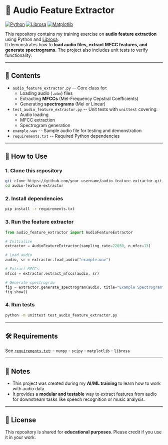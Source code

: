 # 🎵 Audio Feature Extractor

[![Python](https://img.shields.io/badge/Python-3.9%2B-blue)](#)
[![Librosa](https://img.shields.io/badge/Librosa-Audio%20Analysis-orange)](#)
[![Matplotlib](https://img.shields.io/badge/Matplotlib-Visualization-green)](#)

This repository contains my training exercise on **audio feature
extraction** using Python and [Librosa](https://librosa.org/).\
It demonstrates how to **load audio files, extract MFCC features, and
generate spectrograms**. The project also includes unit tests to verify
functionality.

------------------------------------------------------------------------

## 📖 Contents

-   `audio_feature_extractor.py` -- Core class for:
    -   Loading audio (`.wav`) files
    -   Extracting **MFCCs** (Mel-Frequency Cepstral Coefficients)
    -   Generating **spectrograms** (Mel or Linear)
-   `test_audio_feature_extractor.py` -- Unit tests with `unittest`
    covering:
    -   Audio loading
    -   MFCC extraction
    -   Spectrogram generation
-   `example.wav` -- Sample audio file for testing and demonstration
-   `requirements.txt` -- Required Python dependencies

------------------------------------------------------------------------

## 🚀 How to Use

### 1. Clone this repository

``` bash
git clone https://github.com/your-username/audio-feature-extractor.git
cd audio-feature-extractor
```

### 2. Install dependencies

``` bash
pip install -r requirements.txt
```

### 3. Run the feature extractor

``` python
from audio_feature_extractor import AudioFeatureExtractor

# Initialize
extractor = AudioFeatureExtractor(sampling_rate=22050, n_mfcc=13)

# Load audio
audio, sr = extractor.load_audio("example.wav")

# Extract MFCCs
mfccs = extractor.extract_mfccs(audio, sr)

# Generate spectrogram
fig = extractor.generate_spectrogram(audio, title="Example Spectrogram")
fig.show()
```

### 4. Run tests

``` bash
python -m unittest test_audio_feature_extractor.py
```

------------------------------------------------------------------------

## 🛠️ Requirements

See [`requirements.txt`](requirements.txt): - `numpy` - `scipy` -
`matplotlib` - `librosa`

------------------------------------------------------------------------

## 📌 Notes

-   This project was created during my **AI/ML training** to learn how
    to work with audio data.
-   It provides a **modular and testable** way to extract features from
    audio for downstream tasks like speech recognition or music
    analysis.

------------------------------------------------------------------------

## 📜 License

This repository is shared for **educational purposes**. Please credit if
you use it in your work.
